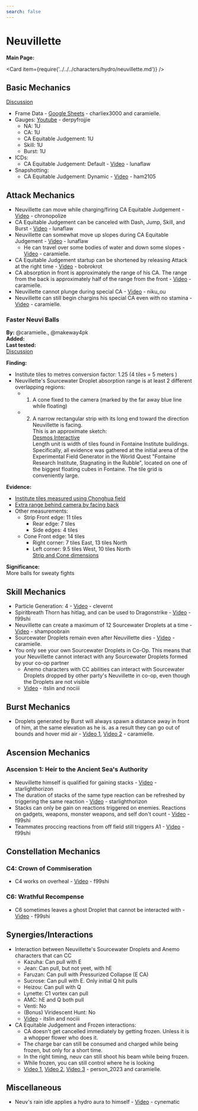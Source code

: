 ```yaml
---
search: false
---
```


# Neuvillette

**Main Page:**

<Card item={require('../../../characters/hydro/neuvillette.md')} />

## Basic Mechanics

[Discussion](https://tickets.deeznuts.moe/transcripts/neuvillette-basic-mechanics)

* Frame Data - [Google Sheets](https://docs.google.com/spreadsheets/d/1-gPxRq_NX8hBXLijRYroabSgT85S0ND6WiFLjwc2b_k/edit#gid=0) - charliex3000 and caramielle.
* Gauges: [Youtube](https://youtu.be/vMQeEzFM_Sk?si=OB5eSc-oeRKeFL2A) - derpyfrojjie
  * NA: 1U
  * CA: 1U
  * CA Equitable Judgement: 1U
  * Skill: 1U
  * Burst: 1U
* ICDs:
  * CA Equitable Judgement: Default - [Video](https://www.youtube.com/watch?v=WyfBHzT5XpI) - lunaflaw
* Snapshotting:
  * CA Equitable Judgement: Dynamic - [Video](https://youtu.be/6yxk6y3d_nw?si=mjXtkIxCT807UC0A) - ham2105

## Attack Mechanics


* Neuvillette can move while charging/firing CA Equitable Judgement - [Video](https://www.youtube.com/watch?v=prWlZPU6GfI) - chronopolize
* CA Equitable Judgement can be canceled with Dash, Jump, Skill, and Burst - [Video](https://www.youtube.com/watch?v=KZEGMwH7Nlk) - lunaflaw
* Neuvillette can somewhat move up slopes during CA Equitable Judgement - [Video](https://www.youtube.com/watch?v=qX8J1P0zWDU) - lunaflaw
  * He can travel over some bodies of water and down some slopes - [Video](https://youtu.be/fDuhYVHHj5k?feature=shared) - caramielle.
* CA Equitable Judgement startup can be shortened by releasing Attack at the right time - [Video](https://youtu.be/xIGmCVjrUt0) - bobrokrot
* CA absorption in front is approximately the range of his CA. The range from the back is approximately half of the range from the front - [Video](https://youtu.be/1Ip1oTH8Wmc?feature=shared) - caramielle.
* Neuvillette cannot plunge during special CA - [Video](https://youtube.com/watch?v=XKaglb8YrRc) - niku_ou
* Neuvillette can still begin chargins his special CA even with no stamina - [Video](https://youtu.be/RXoplPLaTSw?feature=shared) - caramielle.

### Faster Neuvi Balls

**By:** @caramielle., @makeway4pk  
**Added:** <Version date="2024-03-14" />  
**Last tested:** <VersionHl date="2023-11-13" />  
[Discussion](https://tickets.deeznuts.moe/transcripts/faster-neuvi-balls)

**Finding:**  
- Institute tiles to metres conversion factor: 1.25 (4 tiles = 5 meters )  
- Neuvillette's Sourcewater Droplet absorption range is at least 2 different overlapping regions:  
  - 1. A cone fixed to the camera (marked by the far away blue line while floating)  
  - 2. A narrow rectangular strip with its long end toward the direction Neuvillette is facing.  
  This is an approximate sketch:  
  [Desmos Interactive](https://www.desmos.com/calculator/dqy5rvp4xo)  
  Length unit is width of tiles found in Fontaine Institute buildings.  
  Specifically, all evidence was gathered at the initial arena of the Experimental Field Generator in the World Quest "Fontaine Research Institute, Stagnating in the Rubble", located on one of the biggest floating cubes in Fontaine. The tile grid is conveniently large.  
  
**Evidence:**  
- [Institute tiles measured using Chonghua field](https://youtu.be/MTESZuGdntQ)  
- [Extra range behind camera by facing back](https://youtu.be/CXleH_3deDw)  
- Other measurements:  
  - Strip Front edge: 11 tiles  
    - Rear edge: 7 tiles  
    - Side edges: 4 tiles  
  - Cone Front edge: 14 tiles  
    - Right corner: 7 tiles East, 13 tiles North  
    - Left corner: 9.5 tiles West, 10 tiles North  
[Strip and Cone dimensions](https://youtu.be/GgA6ckJW5ag) 
  
**Significance:**  
More balls for sweaty fights

## Skill Mechanics

* Particle Generation: 4 - [Video](https://youtu.be/dCPJqVn0hFw?si=ih83k5K2xringWJG) - clevernt
* Spiritbreath Thorn has hitlag, and can be used to Dragonstrike - [Video](https://imgur.com/a/wBABDg6) - f99shi
* Neuvillette can create a maximum of 12 Sourcewater Droplets at a time - [Video](https://www.youtube.com/watch?v=gfh5JF8LMBk) - shampoobrain
* Sourcewater Droplets remain even after Neuvillette dies - [Video](https://youtu.be/0AWTPjdN0d8?feature=shared) - caramielle.
* You only see your own Sourcewater Droplets in Co-Op. This means that your Neuvillette cannot interact with any Sourcewater Droplets formed by your co-op partner
  * Anemo characters with CC abilities can interact with Sourcewater Droplets dropped by other party's Neuvillette in co-op, even though the Droplets are not visible
  * [Video](https://youtu.be/g44PfHWYdz8?si=33tQkZvGMiUj4929) - itslin and nociii

## Burst Mechanics

* Droplets generated by Burst will always spawn a distance away in front of him, at the same elevation as he is. as a result they can go out of bounds and hover mid air - [Video 1](https://youtu.be/v8I9i1FTbZc?feature=shared), [Video 2](https://youtu.be/2MRZ7qpKpg4?feature=shared) - caramielle.


## Ascension Mechanics

### Ascension 1: Heir to the Ancient Sea's Authority

* Neuvillette himself is qualified for gaining stacks - [Video](https://www.youtube.com/watch?v=gHFEFdFnH-U) - starlighthorizon
* The duration of stacks of the same type reaction can be refreshed by triggering the same reaction - [Video](https://www.youtube.com/watch?v=mOxJjnOsSLA) - starlighthorizon
* Stacks can only be gain on reactions triggered on enemies. Reactions on gadgets, weapons, monster weapons, and self don't count - [Video](https://imgur.com/a/7JJK820) - f99shi
* Teammates proccing reactions from off field still triggers A1 - [Video](https://imgur.com/a/yhCxaI1) - f99shi

## Constellation Mechanics

### C4: Crown of Commiseration

* C4 works on overheal - [Video](https://imgur.com/a/yT63lP4) - f99shi

### C6: Wrathful Recompense

* C6 sometimes leaves a ghost Droplet that cannot be interacted with - [Video](https://imgur.com/a/l0GgCkW) - f99shi

## Synergies/Interactions

* Interaction between Neuvillette's Sourcewater Droplets and Anemo characters that can CC
  * Kazuha: Can pull with E
  * Jean: Can pull, but not yeet, with hE
  * Faruzan: Can pull with Pressurized Collapse (E CA)
  * Sucrose: Can pull with E. Only initial Q hit pulls
  * Heizou: Can pull with Q
  * Lynette: C1 vortex can pull
  * AMC: hE and Q both pull
  * Venti: No
  * (Bonus) Viridescent Hunt: No
  * [Video](https://www.youtube.com/watch?v=m3hl4HSilIU) - itslin and nociii
* CA Equitable Judgement and Frozen interactions:
  * CA doesn't get cancelled immediately by getting frozen. Unless it is a whopper flower who does it.
  * The charge bar can still be consumed and charged while being frozen, but only for a short time.
  * In the right timing, neuv can still shoot his beam while being frozen.
  * While frozen, you can still control where he is looking
  * [Video 1](https://youtu.be/wPHUhOOa-EM), [Video 2](https://youtu.be/JIjnKC14Gd4?feature=shared), [Video 3](https://youtu.be/ZU6g-ZKlgFE?feature=shared) - person_2023 and caramielle.

## Miscellaneous

* Neuv's rain idle applies a hydro aura to himself - [Video](https://www.youtube.com/watch?v=8nAIX5tS47M) - cynematic

